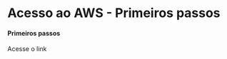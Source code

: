 <!DOCTYPE html>
<html>
<head>
<meta charset="UTF-8"/>
<h1>Acesso ao AWS - Primeiros passos</h1>
</head>
<body>
<h4>Primeiros passos</h4>
  <p>
    Acesse o link <a href="https://aws.amazon.com/">
  </p>
</body>
</html>
